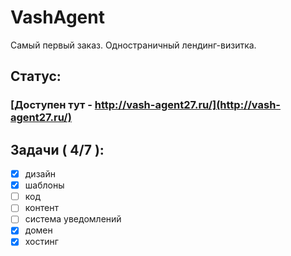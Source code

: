 # VashAgent

Самый первый заказ. Одностраничный лендинг-визитка. 

## Статус:

### [Доступен тут - http://vash-agent27.ru/](http://vash-agent27.ru/)

## Задачи ( 4/7 ):

- [X] дизайн
- [X] шаблоны
- [ ] код
- [ ] контент
- [ ] система уведомлений
- [X] домен
- [X] хостинг
